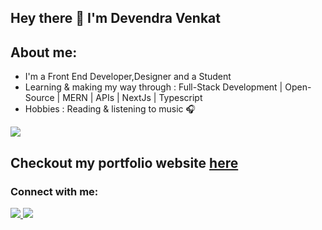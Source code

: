 ## Hey there 👋 I'm Devendra Venkat
## About me:
- I'm a Front End Developer,Designer and a Student
- Learning & making my way through : Full-Stack Development | Open-Source | MERN | APIs | NextJs | Typescript
- Hobbies : Reading & listening to music 🎧
<p>
  <a href="https://github.com/devendravenkatm">
    <img src="https://skillicons.dev/icons?i=html,css,js,react,nodejs,python,java" />
  </a>
</p>

## Checkout my portfolio website [here](https://devendravenkatm.github.io/)

### Connect with me:
<p>
  <a href="https://www.linkedin.com/in/devendravenkat/">
    <img src="https://skillicons.dev/icons?i=linkedin" />
  </a>
  <a href="https://twitter.com/agentofchaos000">
    <img src="https://skillicons.dev/icons?i=twitter" />
  </a>
</p>

